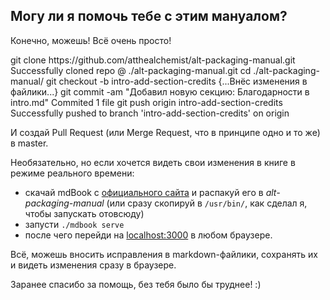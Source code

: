 ## Могу ли я помочь тебе с этим мануалом?
Конечно, можешь! Всё очень просто!

<div id="termynal" data-termynal data-ty-typeDelay="40" data-ty-lineDelay="700">
    <span data-ty="input" data-ty-prompt="[~] $">git clone https://github.com/atthealchemist/alt-packaging-manual.git</span>
    <span data-ty="progress" data-ty-progressPercent="81"></span>
    <span class="no-select" data-ty>Successfully cloned repo @ ./alt-packaging-manual.git</span>
    <span data-ty="input" data-ty-prompt="[~] $">cd ./alt-packaging-manual/</span>
    <span data-ty="input" data-ty-prompt="[~/alt-packaging-manual] $">git checkout -b intro-add-section-credits</span>
    <span class="no-select" data-ty>{...Внёс изменения в файлики...}</span>
    <span data-ty="input" data-ty-prompt="[~/alt-packaging-manual] $">git commit -am "Добавил новую секцию: Благодарности в intro.md"</span>
    <span class="no-select" data-ty>Commited 1 file</span>
    <span data-ty="input" data-ty-prompt="[~/alt-packaging-manual] $">git push origin intro-add-section-credits</span>
    <span class="no-select" data-ty>Successfully pushed to branch 'intro-add-section-credits' on origin</span>
</div>

И создай Pull Request (или Merge Request, что в принципе одно и то же) в master.

Необязательно, но если хочется видеть свои изменения в книге в режиме реального времени:
  - скачай mdBook с [официального сайта](https://github.com/rust-lang/mdBook/releases) и распакуй его в *alt-packaging-manual* (или сразу скопируй в `/usr/bin/`, как сделал я, чтобы запускать отовсюду)
  - запусти `./mdbook serve`
  - после чего перейди на [localhost:3000](http://localhost:3000) в любом браузере.

  Всё, можешь вносить исправления в markdown-файлики, сохранять их и видеть изменения сразу в браузере.

Заранее спасибо за помощь, без тебя было бы труднее! :)
